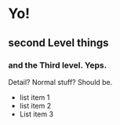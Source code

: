 # Yo!

## second Level things

### and the Third level. Yeps.

Detail? Normal stuff? Should be.
 
* list item 1
* list item 2
* List item 3
